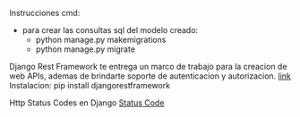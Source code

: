 Instrucciones cmd:
- para crear las consultas sql del modelo creado:
    - python manage.py makemigrations
    - python manage.py migrate


Django Rest Framework
    te entrega un marco de trabajo para la creacion de web APIs, ademas de brindarte soporte de autenticacion y
autorizacion. [link](https://www.django-rest-framework.org)
Instalacion: pip install djangorestframework

Http Status Codes en Django
    [Status Code](https://www.django-rest-framework.org/api-guide/status-codes)